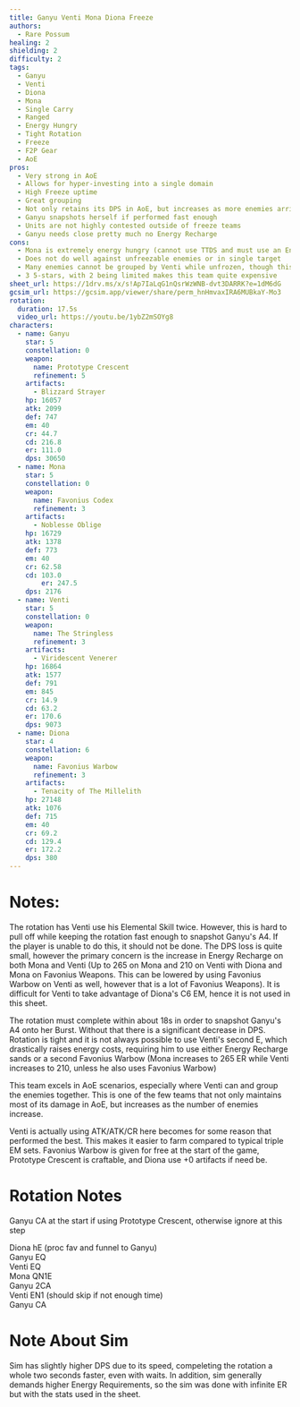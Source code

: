 ```yaml
---
title: Ganyu Venti Mona Diona Freeze
authors:
  - Rare Possum
healing: 2
shielding: 2
difficulty: 2
tags:
  - Ganyu
  - Venti
  - Diona
  - Mona
  - Single Carry
  - Ranged
  - Energy Hungry
  - Tight Rotation
  - Freeze
  - F2P Gear
  - AoE
pros:
  - Very strong in AoE
  - Allows for hyper-investing into a single domain
  - High Freeze uptime
  - Great grouping
  - Not only retains its DPS in AoE, but increases as more enemies arrive
  - Ganyu snapshots herself if performed fast enough
  - Units are not highly contested outside of freeze teams
  - Ganyu needs close pretty much no Energy Recharge
cons:
  - Mona is extremely energy hungry (cannot use TTDS and must use an Energy weapon)
  - Does not do well against unfreezable enemies or in single target
  - Many enemies cannot be grouped by Venti while unfrozen, though this can be offset by proper gameplay
  - 3 5-stars, with 2 being limited makes this team quite expensive
sheet_url: https://1drv.ms/x/s!Ap7IaLqG1nQsrWzWNB-dvt3DARRK?e=1dM6dG
gcsim_url: https://gcsim.app/viewer/share/perm_hnHmvaxIRA6MUBkaY-Mo3
rotation:
  duration: 17.5s
  video_url: https://youtu.be/1ybZ2mSOYg8
characters:
  - name: Ganyu
    star: 5
    constellation: 0
    weapon:
      name: Prototype Crescent
      refinement: 5
    artifacts: 
      - Blizzard Strayer
    hp: 16057
    atk: 2099
    def: 747
    em: 40
    cr: 44.7
    cd: 216.8
    er: 111.0
    dps: 30650
  - name: Mona
    star: 5
    constellation: 0
    weapon:
      name: Favonius Codex
      refinement: 3
    artifacts: 
      - Noblesse Oblige
    hp: 16729
    atk: 1378
    def: 773
    em: 40
    cr: 62.58
    cd: 103.0
		er: 247.5
    dps: 2176
  - name: Venti
    star: 5
    constellation: 0
    weapon:
      name: The Stringless
      refinement: 3
    artifacts: 
      - Viridescent Venerer
    hp: 16864
    atk: 1577
    def: 791
    em: 845
    cr: 14.9
    cd: 63.2
    er: 170.6
    dps: 9073
  - name: Diona
    star: 4
    constellation: 6
    weapon:
      name: Favonius Warbow
      refinement: 3
    artifacts: 
      - Tenacity of The Millelith
    hp: 27148
    atk: 1076
    def: 715
    em: 40
    cr: 69.2
    cd: 129.4
    er: 172.2
    dps: 380
---
```


# **Notes:**  
The rotation has Venti use his Elemental Skill twice. However, this is hard to pull off while keeping the rotation fast enough to snapshot Ganyu's A4. If the player is unable to do this, it should not be done. The DPS loss is quite small, however the primary concern is the increase in Energy Recharge on both Mona and Venti (Up to 265 on Mona and 210 on Venti with Diona and Mona on Favonius Weapons. This can be lowered by using Favonius Warbow on Venti as well, however that is a lot of Favonius Weapons). It is difficult for Venti to take advantage of Diona's C6 EM, hence it is not used in this sheet.  

The rotation must complete within about 18s in order to snapshot Ganyu's A4 onto her Burst. Without that there is a significant decrease in DPS. Rotation is tight and it is not always possible to use Venti's second E, which drastically raises energy costs, requiring him to use either Energy Recharge sands or a second Favonius Warbow (Mona increases to 265 ER while Venti increases to 210, unless he also uses Favonius Warbow) 

This team excels in AoE scenarios, especially where Venti can and group the enemies together. This is one of the few teams that not only maintains most of its damage in AoE, but increases as the number of enemies increase.  

Venti is actually using ATK/ATK/CR here becomes for some reason that performed the best. This makes it easier to farm compared to typical triple EM sets. Favonius Warbow is given for free at the start of the game, Prototype Crescent is craftable, and Diona use +0 artifacts if need be.

# **Rotation Notes**  
Ganyu CA at the start if using Prototype Crescent, otherwise ignore at this step  

Diona hE (proc fav and funnel to Ganyu)  
Ganyu EQ  
Venti EQ  
Mona QN1E  
Ganyu 2CA  
Venti EN1 (should skip if not enough time)  
Ganyu CA  

# **Note About Sim**  
Sim has slightly higher DPS due to its speed, compeleting the rotation a whole two seconds faster, even with waits. In addition, sim generally demands higher Energy Requirements, so the sim was done with infinite ER but with the stats used in the sheet. 